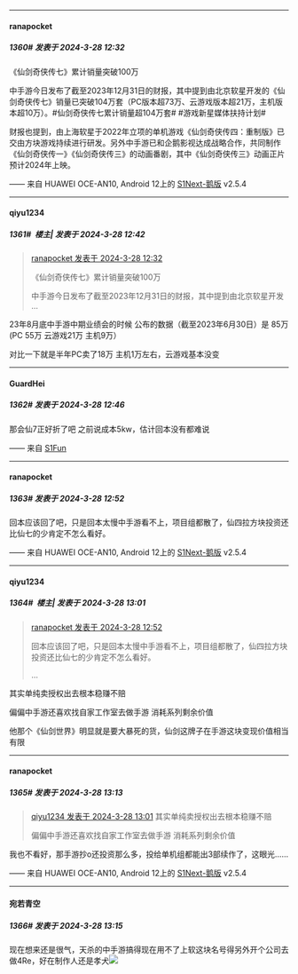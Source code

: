 ﻿
*****

####  ranapocket  
##### 1360#       发表于 2024-3-28 12:32

《仙剑奇侠传七》累计销量突破100万

中手游今日发布了截至2023年12月31日的财报，其中提到由北京软星开发的《仙剑奇侠传七》销量已突破104万套（PC版本超73万、云游戏版本超21万，主机版本超10万）。#仙剑奇侠传七累计销量超104万套# #游戏新星媒体扶持计划# 

财报也提到，由上海软星于2022年立项的单机游戏《仙剑奇侠传四：重制版》已交由方块游戏持续进行研发。另外中手游已和企鹅影视达成战略合作，共同制作《仙剑奇侠传一》《仙剑奇侠传三》的动画番剧，其中《仙剑奇侠传三》动画正片预计2024年上映。

—— 来自 HUAWEI OCE-AN10, Android 12上的 [S1Next-鹅版](https://github.com/ykrank/S1-Next/releases) v2.5.4


*****

####  qiyu1234  
##### 1361#         楼主| 发表于 2024-3-28 12:42

<blockquote><a href="httphttps://bbs.saraba1st.com/2b/forum.php?mod=redirect&amp;goto=findpost&amp;pid=64404002&amp;ptid=1980136" target="_blank">ranapocket 发表于 2024-3-28 12:32</a>

《仙剑奇侠传七》累计销量突破100万

中手游今日发布了截至2023年12月31日的财报，其中提到由北京软星开发 ...</blockquote>
23年8月底中手游中期业绩会的时候 公布的数据（截至2023年6月30日）是 85万 (PC 55万 云游戏21万 主机9万）

对比一下就是半年PC卖了18万 主机1万左右，云游戏基本没变


*****

####  GuardHei  
##### 1362#       发表于 2024-3-28 12:46

那会仙7正好折了吧
之前说成本5kw，估计回本没有都难说

—— 来自 [S1Fun](https://s1fun.koalcat.com)


*****

####  ranapocket  
##### 1363#       发表于 2024-3-28 12:52

回本应该回了吧，只是回本太慢中手游看不上，项目组都散了，仙四拉方块投资还比仙七的少肯定不怎么看好。

—— 来自 HUAWEI OCE-AN10, Android 12上的 [S1Next-鹅版](https://github.com/ykrank/S1-Next/releases) v2.5.4


*****

####  qiyu1234  
##### 1364#         楼主| 发表于 2024-3-28 13:01

<blockquote><a href="httphttps://bbs.saraba1st.com/2b/forum.php?mod=redirect&amp;goto=findpost&amp;pid=64404227&amp;ptid=1980136" target="_blank">ranapocket 发表于 2024-3-28 12:52</a>

回本应该回了吧，只是回本太慢中手游看不上，项目组都散了，仙四拉方块投资还比仙七的少肯定不怎么看好。

 ...</blockquote>
其实单纯卖授权出去根本稳赚不赔

偏偏中手游还喜欢找自家工作室去做手游 消耗系列剩余价值

他那个《仙剑世界》明显就是要大暴死的货，仙剑这牌子在手游这块变现价值相当有限


*****

####  ranapocket  
##### 1365#       发表于 2024-3-28 13:13

<blockquote><a href="httphttps://bbs.saraba1st.com/2b/forum.php?mod=redirect&amp;goto=findpost&amp;pid=64404345&amp;ptid=1980136" target="_blank">qiyu1234 发表于 2024-3-28 13:01</a>
其实单纯卖授权出去根本稳赚不赔

偏偏中手游还喜欢找自家工作室去做手游 消耗系列剩余价值</blockquote>
我也不看好，那手游抄o还投资那么多，投给单机组都能出3部续作了，这眼光……

—— 来自 HUAWEI OCE-AN10, Android 12上的 [S1Next-鹅版](https://github.com/ykrank/S1-Next/releases) v2.5.4

*****

####  宛若青空  
##### 1366#       发表于 2024-3-28 13:15

现在想来还是很气，天杀的中手游搞得现在用不了上软这块名号得另外开个公司去做4Re，好在制作人还是孝犬<img src="https://static.saraba1st.com/image/smiley/face2017/002.png" referrerpolicy="no-referrer">

